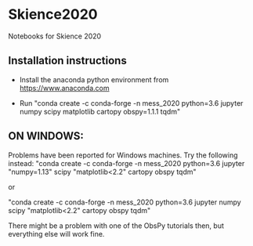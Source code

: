 # Skience2020
Notebooks for Skience 2020

## Installation instructions

* Install the anaconda python environment from https://www.anaconda.com

* Run "conda create -c conda-forge -n mess_2020 python=3.6 jupyter numpy scipy matplotlib cartopy obspy=1.1.1 tqdm"

## ON WINDOWS:
Problems have been reported for Windows machines. Try the following instead:
"conda create -c conda-forge -n mess_2020 python=3.6 jupyter "numpy=1.13" scipy "matplotlib<2.2" cartopy obspy tqdm"

or

"conda create -c conda-forge -n mess_2020 python=3.6 jupyter numpy scipy "matplotlib<2.2" cartopy obspy tqdm"

There might be a problem with one of the ObsPy tutorials then, but everything else will work fine.
